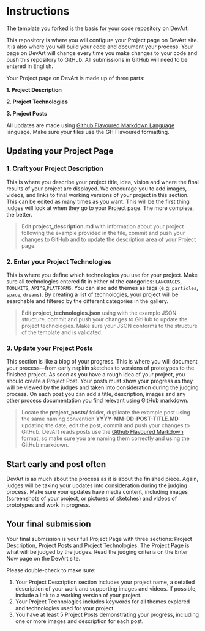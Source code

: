 # Instructions

The template you forked is the basis for your code repository on DevArt. 

This repository is where you will configure your Project page on DevArt site. It is also where you will build your code and document your process.  Your page on DevArt will change every time you make changes to your code and push this repository to GitHub. All submissions in GitHub will need to be entered in English. 

Your Project page on DevArt  is made up of three parts: 

**1. Project Description**

**2. Project Technologies**

**3. Project Posts**

All updates are made using [Github Flavoured Markdown Language](https://help.github.com/articles/github-flavored-markdown) language. Make sure your files use the GH Flavoured formatting.

## Updating your Project Page

### 1. Craft your Project Description
This is where you describe your project title, idea, vision and where the final results of your project are displayed. We encourage you to add images, videos, and links to final working versions of your project in this section. This can be edited as many times as you want. This will be the first thing judges will look at when they go to your Project page. The more complete, the better.

> Edit **project_description.md** with information about your project following the example provided in the file, commit and push your changes to GitHub and to update the description area of your Project page.

### 2. Enter your Project Technologies
This is where you define which technologies you use for your project. Make sure all technologies entered fit in either of the categories: ```LANGUAGES```, ```TOOLKITS```, ```API’S```,```PLATFORMS```. You can also add themes as tags (e.g: ```particles```, ```space```, ```dreams```). By creating a list of technologies, your project will be searchable and filtered by the different categories in the gallery.


> Edit  **project_technologies.json**  using with the example JSON structure, commit and push your changes to GitHub to update the project technologies. Make sure your JSON conforms to the structure of the template and is validated.


### 3. Update your Project Posts
This section is like a blog of your progress. This is where you will document your process—from early napkin sketches to versions of prototypes to the finished project. As soon as you have a rough idea of your project, you should create a Project Post. Your posts must show your progress as they will be viewed by the judges and taken into consideration during the judging process. On each post you can add a title, description, images and any other process documentation you find relevant using GitHub markdown. 

> Locate  the **project_posts/** folder, duplicate the example post using the same naming convention **YYYY-MM-DD-POST-TITLE.MD** updating the date, edit the post, commit and push your changes to GitHub. DevArt reads  posts use the [Github Flavoured Markdown](https://help.github.com/articles/github-flavored-markdown) format, so make sure you are naming them correctly and using the GitHub markdown.

## Start early and post often
DevArt is as much about the process as it is about the finished piece. Again, judges will be taking your updates into consideration during the judging process. Make sure your updates have media content, including images (screenshots of your project, or pictures of sketches) and videos of prototypes and work in progress.

## Your final submission
Your final submission is your full Project Page with three sections: Project Description, Project Posts and Project Technologies.  The Project Page is what will be judged by the judges. Read the judging criteria on the Enter Now page on the DevArt site.

Please double-check to make sure:

1. Your Project Description section includes your project name, a detailed description of your work and supporting images and videos. If possible, include a link to a working version of your project.
2. Your Project Technologies includes keywords for all themes explored and technologies used for your project.
3. You have at least 5 Project Posts demonstrating your progress, including one or more images and description for each post. 

